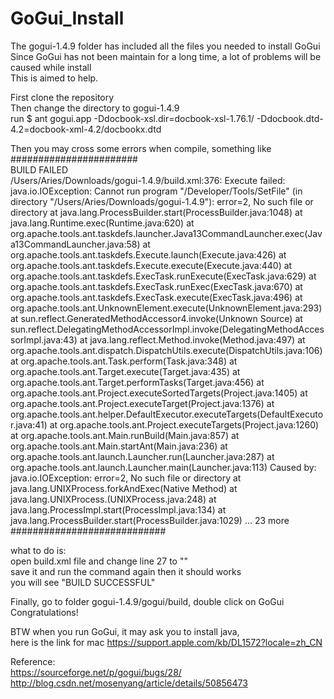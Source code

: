 # GoGui_Install   

The gogui-1.4.9 folder has included all the files you needed to install GoGui   
Since GoGui has not been maintain for a long time, a lot of problems will be caused while install   
This is aimed to help.   

First clone the repository   
Then change the directory to gogui-1.4.9   
run $ ant gogui.app -Ddocbook-xsl.dir=docbook-xsl-1.76.1/ -Ddocbook.dtd-4.2=docbook-xml-4.2/docbookx.dtd   
    
Then you may cross some errors when compile, something like 
#######################   
BUILD FAILED   
/Users/Aries/Downloads/gogui-1.4.9/build.xml:376: Execute failed: java.io.IOException: Cannot run program "/Developer/Tools/SetFile" (in directory "/Users/Aries/Downloads/gogui-1.4.9"): error=2, No such file or directory
	at java.lang.ProcessBuilder.start(ProcessBuilder.java:1048)
	at java.lang.Runtime.exec(Runtime.java:620)
	at org.apache.tools.ant.taskdefs.launcher.Java13CommandLauncher.exec(Java13CommandLauncher.java:58)
	at org.apache.tools.ant.taskdefs.Execute.launch(Execute.java:426)
	at org.apache.tools.ant.taskdefs.Execute.execute(Execute.java:440)
	at org.apache.tools.ant.taskdefs.ExecTask.runExecute(ExecTask.java:629)
	at org.apache.tools.ant.taskdefs.ExecTask.runExec(ExecTask.java:670)
	at org.apache.tools.ant.taskdefs.ExecTask.execute(ExecTask.java:496)
	at org.apache.tools.ant.UnknownElement.execute(UnknownElement.java:293)
	at sun.reflect.GeneratedMethodAccessor4.invoke(Unknown Source)
	at sun.reflect.DelegatingMethodAccessorImpl.invoke(DelegatingMethodAccessorImpl.java:43)
	at java.lang.reflect.Method.invoke(Method.java:497)
	at org.apache.tools.ant.dispatch.DispatchUtils.execute(DispatchUtils.java:106)
	at org.apache.tools.ant.Task.perform(Task.java:348)
	at org.apache.tools.ant.Target.execute(Target.java:435)
	at org.apache.tools.ant.Target.performTasks(Target.java:456)
	at org.apache.tools.ant.Project.executeSortedTargets(Project.java:1405)
	at org.apache.tools.ant.Project.executeTarget(Project.java:1376)
	at org.apache.tools.ant.helper.DefaultExecutor.executeTargets(DefaultExecutor.java:41)
	at org.apache.tools.ant.Project.executeTargets(Project.java:1260)
	at org.apache.tools.ant.Main.runBuild(Main.java:857)
	at org.apache.tools.ant.Main.startAnt(Main.java:236)
	at org.apache.tools.ant.launch.Launcher.run(Launcher.java:287)
	at org.apache.tools.ant.launch.Launcher.main(Launcher.java:113)
Caused by: java.io.IOException: error=2, No such file or directory
	at java.lang.UNIXProcess.forkAndExec(Native Method)
	at java.lang.UNIXProcess.<init>(UNIXProcess.java:248)
	at java.lang.ProcessImpl.start(ProcessImpl.java:134)
	at java.lang.ProcessBuilder.start(ProcessBuilder.java:1029)
	... 23 more
############################   
   
  what to do is:   
  open build.xml file and change line 27 to "<property name="osx.setfile" value="SetFile"/>"      
  save it and run the command again then it should works    
  you will see "BUILD SUCCESSFUL"   
    
  Finally, go to folder gogui-1.4.9/gogui/build, double click on GoGui    
  Congratulations!    

  BTW when you run GoGui, it may ask you to install java,    
  here is the link for mac https://support.apple.com/kb/DL1572?locale=zh_CN       
  
  
  
  
  Reference:   
  https://sourceforge.net/p/gogui/bugs/28/   
  http://blog.csdn.net/mosenyang/article/details/50856473
